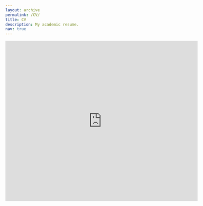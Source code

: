 ```yaml
---
layout: archive
permalink: /CV/
title: CV
description: My academic resume.
nav: true
---
```


<embed src="https://github.com/Rohit102497/rohit102497.github.io/blob/source/assets/cv/CV.pdf" type="application/pdf" width="600px" height="500px" />


